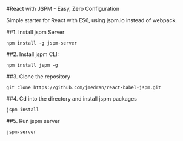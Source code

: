 #React with JSPM - Easy, Zero Configuration

Simple starter for React with ES6, using jspm.io instead of webpack.

##1. Install jspm Server

`npm install -g jspm-server`

##2. Install jspm CLI:

`npm install jspm -g`

##3. Clone the repository

`git clone https://github.com/jmedran/react-babel-jspm.git`

##4. Cd into the directory and install jspm packages

`jspm install`

##5. Run jspm server

`jspm-server`